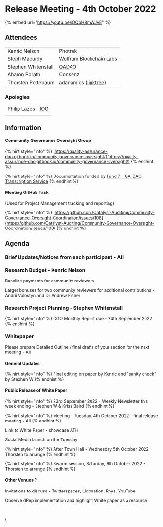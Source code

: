 # Release Meeting - 4th October 2022

{% embed url="https://youtu.be/iOQbH8mWJvE" %}

## Attendees

|                     |                                                                   |
| ------------------- | ----------------------------------------------------------------- |
| Kenric Nelson       | [Photrek](https://photrek.world/)                                 |
| Steph Macurdy       | [Wolfram Blockchain Labs](https://www.wolframblockchainlabs.com/) |
| Stephen Whitenstall | [QADAO](https://quality-assurance-dao.github.io/)                 |
| Aharon Porath       | Consenz                                                           |
| Thorsten Pottebaum  | adanamics ([linktree](https://linktr.ee/adanamics))               |

### Apologies

|              |                                             |
| ------------ | ------------------------------------------- |
| Philip Lazos | [IOG](https://iohk.io/jp/team/philip-lazos) |
|              |                                             |

## Information

#### Community Governance Oversight Group

{% hint style="info" %}
[https://quality-assurance-dao.gitbook.io/community-governance-oversight/](https://quality-assurance-dao.gitbook.io/community-governance-oversight/)
{% endhint %}

{% hint style="info" %}
Documentation funded by [Fund 7 - QA-DAO Transcription Service](https://cardano.ideascale.com/c/idea/383492)
{% endhint %}

#### Meeting GitHub Task

(Used for Project Management tracking and reporting)

{% hint style="info" %}
[https://github.com/Catalyst-Auditing/Community-Governance-Oversight-Coordination/issues/108](https://github.com/Catalyst-Auditing/Community-Governance-Oversight-Coordination/issues/108)
{% endhint %}

## Agenda <a href="#docs-internal-guid-6712eba1-7fff-caa3-86cf-70c6b25b09b4" id="docs-internal-guid-6712eba1-7fff-caa3-86cf-70c6b25b09b4"></a>

### Brief Updates/Notices from each participant - All <a href="#docs-internal-guid-fe2ac060-7fff-1af0-bd95-10c20ff5f98a" id="docs-internal-guid-fe2ac060-7fff-1af0-bd95-10c20ff5f98a"></a>

### Research Budget - Kenric Nelson

Baseline payments for community reviewers

Larger bonuses for two community reviewers for additional contributions - Andrii Volostyn and Dr Andrew Fisher

### Research Project Planning - Stephen Whitenstall

{% hint style="info" %}
CGO Monthly Report due -  24th September 2022
{% endhint %}

### Whitepaper

Please prepare Detailed Outline / final drafts of your section for the next meeting - All

#### General Updates&#x20;

{% hint style="info" %}
Final editing on paper by Kenric and "sanity check" by Stephen W
{% endhint %}

#### Public Release of White Paper&#x20;

{% hint style="info" %}
23rd September 2022 - Weekly Newsletter this week ending - Stephen W & Kriss Baird&#x20;
{% endhint %}

{% hint style="info" %}
Meeting - Tuesday, 4th October 2022 - final release meeting - All&#x20;
{% endhint %}

Link to White Paper - showcase ATH&#x20;

Social Media launch on the Tuesday&#x20;

{% hint style="info" %}
After Town Hall - Wednesday 5th October 2022 - Thorsten to arrange
{% endhint %}

{% hint style="info" %}
Swarm session, Saturday, 8th October 2022 - Thorsten to arrange
{% endhint %}

#### Other Venues ?

Invitations to discuss - Twitterspaces, Lidonation, Rhys, YouTube

Observe dRep implementation and highlight White paper as a resource

\
\
\

